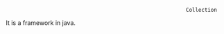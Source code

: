                                                               Collection
It is a framework in java.
